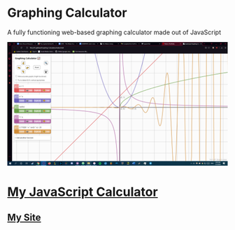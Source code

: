# Graphing Calculator

 A fully functioning  web-based graphing calculator made out of JavaScript

![website](website.png)

# [My JavaScript Calculator](https://github.com/Vaporjawn/Javascript-Calculator)

## [My Site](https://Vaporjawn.github.io/)

